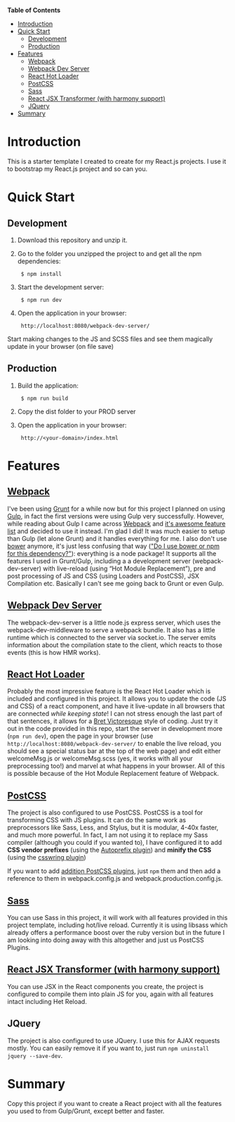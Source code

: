 **Table of Contents**

- [Introduction](#)
- [Quick Start](#)
    - [Development](#)
    - [Production](#)
- [Features](#)
    - [Webpack](#)
    - [Webpack Dev Server](#)
    - [React Hot Loader](#)
    - [PostCSS](#)
    - [Sass](#)
    - [React JSX Transformer (with harmony support)](#)
    - [JQuery](#)
- [Summary](#)

# Introduction
This is a starter template I created to create for my React.js projects. I use it to bootstrap my React.js project and so can you.

# Quick Start
## Development

1. Download this repository and unzip it.
2. Go to the folder you unzipped the project to and get all the npm dependencies:

        $ npm install
3. Start the development server:

        $ npm run dev
4. Open the application in your browser:

        http://localhost:8080/webpack-dev-server/

Start making changes to the JS and SCSS files and see them magically update in your browser (on file save)

## Production

1. Build the application:

        $ npm run build
2. Copy the dist folder to your PROD server
3. Open the application in your browser:

        http://<your-domain>/index.html

# Features
## [Webpack](http://webpack.github.io/)
I've been using [Grunt](http://gruntjs.com/) for a while now but for this project I planned on using [Gulp](http://gulpjs.com/), in fact the first versions were using Gulp very successfully. However, while reading about Gulp I came across [Webpack](http://webpack.github.io/) and [it's awesome feature list](http://webpack.github.io/docs/) and decided to use it instead.  I'm glad I did!  It was much easier to setup than Gulp (let alone Grunt) and it handles everything for me.  I also don't use [bower](http://bower.io/) anymore, it's just less confusing that way (["Do I use bower or npm for this dependency?"](http://stackoverflow.com/questions/18641899/difference-between-bower-and-npm)): everything is a node package!  It supports all the features I used in Grunt/Gulp, including a a development server (webpack-dev-server) with live-reload (using “Hot Module Replacement”), pre and post processing of JS and CSS (using Loaders and PostCSS), JSX Compilation etc.  Basically I can't see me going back to Grunt or even Gulp.

## [Webpack Dev Server](http://webpack.github.io/docs/webpack-dev-server.html)
The webpack-dev-server is a little node.js express server, which uses the webpack-dev-middleware to serve a webpack bundle. It also has a little runtime which is connected to the server via socket.io. The server emits information about the compilation state to the client, which reacts to those events (this is how HMR works).

## [React Hot Loader](https://github.com/gaearon/react-hot-loader)
Probably the most impressive feature is the React Hot Loader which is included and configured in this project.  It allows you to update the code (JS and CSS) of a react component, and have it live-update in all browsers that are connected *while keeping state*!  I can not stress enough the last part of that sentences, it allows for a [Bret Victoresque](https://vimeo.com/36579366) style of coding.  Just try it out in the code provided in this repo, start the server in development more (`npm run dev`), open the page in your browser (use `http://localhost:8080/webpack-dev-server/` to enable the live reload, you should see a special status bar at the top of the web page) and edit either welcomeMsg.js or welcomeMsg.scss (yes, it works with all your preprocessing too!) and marvel at what happens in your browser.  All of this is possible because of the Hot Module Replacement feature of Webpack.

## [PostCSS](https://github.com/postcss/postcss)
The project is also configured to use PostCSS. PostCSS is a tool for transforming CSS with JS plugins.  It can do the same work as preprocessors like Sass, Less, and Stylus, but it is modular, 4-40x faster, and much more powerful.  In fact, I am not using it to replace my Sass compiler (although you could if you wanted to), I have configured it to add **CSS vendor prefixes** (using the [Autoprefix plugin](https://github.com/postcss/autoprefixer)) and **minify the CSS** (using the [csswring plugin](https://github.com/hail2u/node-csswring))

If you want to add [addition PostCSS plugins](https://github.com/postcss/postcss#plugins), just `npm` them and then add a reference to them in webpack.config.js and webpack.production.config.js.

## [Sass](https://www.npmjs.com/package/node-sass)
You can use Sass in this project, it will work with all features provided in this project template, including hot/live reload.  Currently it is using libsass which already offers a performance boost over the ruby version but in the future I am looking into doing away with this altogether and just us PostCSS Plugins.

## [React JSX Transformer (with harmony support)](https://www.npmjs.com/package/react-tools)
You can use JSX in the React components you create, the project is configured to compile them into plain JS for you, again with all features intact including Het Reload.

## JQuery
The project is also configured to use JQuery.  I use this for AJAX requests mostly.  You can easily remove it if you want to, just run `npm uninstall jquery --save-dev`.

# Summary
Copy this project if you want to create a React project with all the features you used to from Gulp/Grunt, except better and faster.
